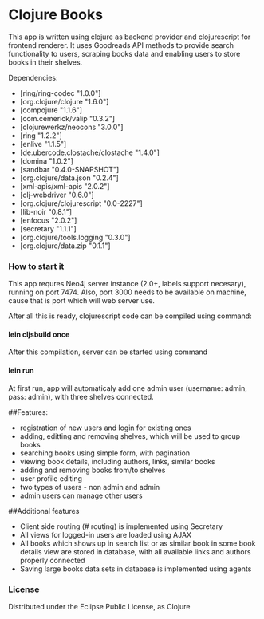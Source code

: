# Clojure Books

This app is written using clojure as backend provider and clojurescript for frontend renderer.
It uses Goodreads API methods to provide search functionality to users, scraping books data and enabling users to store books in their shelves.

Dependencies:
- [ring/ring-codec "1.0.0"]
- [org.clojure/clojure "1.6.0"]
- [compojure "1.1.6"]
- [com.cemerick/valip "0.3.2"]
- [clojurewerkz/neocons "3.0.0"]
- [ring "1.2.2"]
- [enlive "1.1.5"]
- [de.ubercode.clostache/clostache "1.4.0"]
- [domina "1.0.2"]
- [sandbar "0.4.0-SNAPSHOT"]
- [org.clojure/data.json "0.2.4"]
- [xml-apis/xml-apis "2.0.2"]
- [clj-webdriver "0.6.0"]
- [org.clojure/clojurescript "0.0-2227"]
- [lib-noir "0.8.1"]
- [enfocus "2.0.2"]
- [secretary "1.1.1"]
- [org.clojure/tools.logging "0.3.0"]
- [org.clojure/data.zip "0.1.1"]

### How to start it

This app requres Neo4j server instance (2.0+, labels support necesary), running on port 7474. Also, port 3000 needs to be available on machine, cause that is port which will web server use.

After all this is ready, clojurescript code can be compiled using command:

#### lein cljsbuild once

After this compilation, server can be started using command

#### lein run

At first run, app will automaticaly add one admin user (username: admin, pass: admin), with three shelves connected.


##Features:
- registration of new users and login for existing ones
- adding, editting and removing shelves, which will be used to group books
- searching books using simple form, with pagination
- viewing book details, including authors, links, similar books
- adding and removing books from/to shelves
- user profile editing
- two types of users - non admin and admin
- admin users can manage other users


##Additional features
- Client side routing (# routing) is implemented using Secretary
- All views for logged-in users are loaded using AJAX
- All books which shows up in search list or as similar book in some book details view are stored in database, with all available links and authors properly connected
- Saving large books data sets in database is implemented using agents


### License

Distributed under the Eclipse Public License, as Clojure
